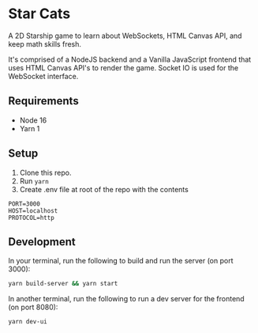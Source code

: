 # Star Cats

A 2D Starship game to learn about WebSockets, HTML Canvas API, and keep math skills fresh.

It's comprised of a NodeJS backend and a Vanilla JavaScript frontend that uses HTML Canvas API's to render the game. Socket IO is used for the WebSocket interface.

## Requirements

- Node 16
- Yarn 1

## Setup

1. Clone this repo.
2. Run `yarn`
3. Create .env file at root of the repo with the contents

```.env
PORT=3000
HOST=localhost
PROTOCOL=http
```

## Development

In your terminal, run the following to build and run the server (on port 3000):

```zsh
yarn build-server && yarn start
```

In another terminal, run the following to run a dev server for the frontend (on port 8080):

```zsh
yarn dev-ui
```
